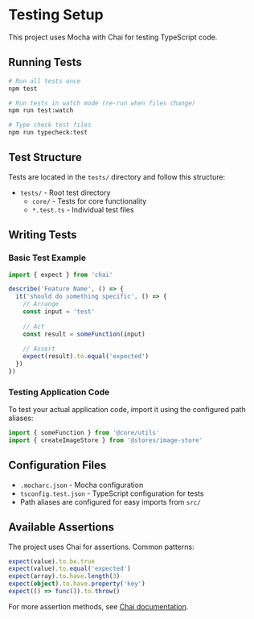 # Testing Setup

This project uses Mocha with Chai for testing TypeScript code.

## Running Tests

```bash
# Run all tests once
npm test

# Run tests in watch mode (re-run when files change)
npm run test:watch

# Type check test files
npm run typecheck:test
```

## Test Structure

Tests are located in the `tests/` directory and follow this structure:

- `tests/` - Root test directory
  - `core/` - Tests for core functionality
  - `*.test.ts` - Individual test files

## Writing Tests

### Basic Test Example

```typescript
import { expect } from 'chai'

describe('Feature Name', () => {
  it('should do something specific', () => {
    // Arrange
    const input = 'test'
    
    // Act
    const result = someFunction(input)
    
    // Assert
    expect(result).to.equal('expected')
  })
})
```

### Testing Application Code

To test your actual application code, import it using the configured path aliases:

```typescript
import { someFunction } from '@core/utils'
import { createImageStore } from '@stores/image-store'
```

## Configuration Files

- `.mocharc.json` - Mocha configuration
- `tsconfig.test.json` - TypeScript configuration for tests
- Path aliases are configured for easy imports from `src/`

## Available Assertions

The project uses Chai for assertions. Common patterns:

```typescript
expect(value).to.be.true
expect(value).to.equal('expected')
expect(array).to.have.length(3)
expect(object).to.have.property('key')
expect(() => func()).to.throw()
```

For more assertion methods, see [Chai documentation](https://www.chaijs.com/api/bdd/).

